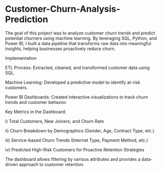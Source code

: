 # Customer-Churn-Analysis-Prediction


The goal of this project was to analyze customer churn trends and predict potential churners using machine learning. By leveraging SQL, Python, and Power BI, I built a data pipeline that transforms raw data into meaningful insights, helping businesses proactively reduce churn.




Implementation

ETL Process: Extracted, cleaned, and transformed customer data using SQL.

Machine Learning: Developed a predictive model to identify at-risk customers.

Power BI Dashboards: Created interactive visualizations to track churn trends and customer behavior.




Key Metrics in the Dashboard:

i) Total Customers, New Joiners, and Churn Rate

ii) Churn Breakdown by Demographics (Gender, Age, Contract Type, etc.)

iii) Service-based Churn Trends (Internet Type, Payment Method, etc.)

iv) Predicted High-Risk Customers for Proactive Retention Strategies


The dashboard allows filtering by various attributes and provides a data-driven approach to customer retention.

